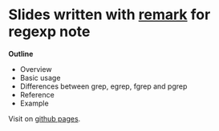 # Slides written with [remark](https://github.com/gnab/remark) for regexp note

**Outline**

- Overview
- Basic usage
- Differences between grep, egrep, fgrep and pgrep
- Reference
- Example

Visit on [github pages](http://jindongchen.github.io/regexp).
